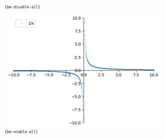 `{bm-disable-all}`

![Graph(s) of 1/x](calculus_147cd396b6b30a6d09e3ad96ceeb1547.png)
`{bm-enable-all}`


